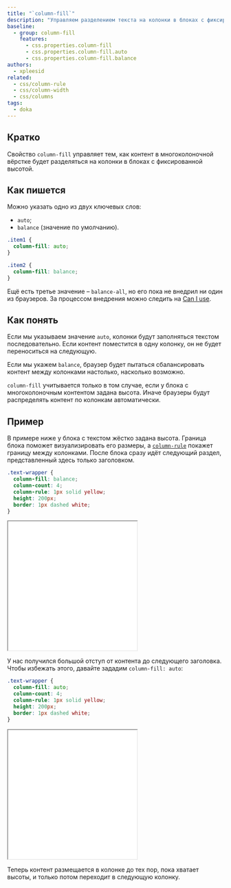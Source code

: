 ```yaml
---
title: "`column-fill`"
description: "Управляем разделением текста на колонки в блоках с фиксированной высотой"
baseline:
  - group: column-fill
    features:
      - css.properties.column-fill
      - css.properties.column-fill.auto
      - css.properties.column-fill.balance
authors:
  - xpleesid
related:
  - css/column-rule
  - css/column-width
  - css/columns
tags:
  - doka
---
```


## Кратко

Свойство `column-fill` управляет тем, как контент в многоколоночной вёрстке будет разделяться на колонки в блоках с фиксированной высотой.

## Как пишется

Можно указать одно из двух ключевых слов:

- `auto`;
- `balance` (значение по умолчанию).

```css
.item1 {
  column-fill: auto;
}

.item2 {
  column-fill: balance;
}
```

Ещё есть третье значение – `balance-all`, но его пока не внедрил ни один из браузеров. За процессом внедрения можно следить на [Can I use](https://caniuse.com/?search=balance-all).

## Как понять

Если мы указываем значение `auto`, колонки будут заполняться текстом последовательно. Если контент поместится в одну колонку, он не будет переноситься на следующую.

Если мы укажем `balance`, браузер будет пытаться сбалансировать контент между колонками настолько, насколько возможно.

`column-fill` учитывается только в том случае, если у блока с многоколоночным контентом задана высота. Иначе браузеры будут распределять контент по колонкам автоматически.

## Пример

В примере ниже у блока с текстом жёстко задана высота. Граница блока поможет визуализировать его размеры, а [`column-rule`](/css/column-rule/) покажет границу между колонками. После блока сразу идёт следующий раздел, представленный здесь только заголовком.

```css
.text-wrapper {
  column-fill: balance;
  column-count: 4;
  column-rule: 1px solid yellow;
  height: 200px;
  border: 1px dashed white;
}
```

<iframe title="Пример с column-fill: balance" src="demos/balance/" height="300"></iframe>

У нас получился большой отступ от контента до следующего заголовка. Чтобы избежать этого, давайте зададим `column-fill: auto`:

```css
.text-wrapper {
  column-fill: auto;
  column-count: 4;
  column-rule: 1px solid yellow;
  height: 200px;
  border: 1px dashed white;
}
```

<iframe title="Пример с column-fill: auto" src="demos/auto/" height="300"></iframe>

Теперь контент размещается в колонке до тех пор, пока хватает высоты, и только потом переходит в следующую колонку.

